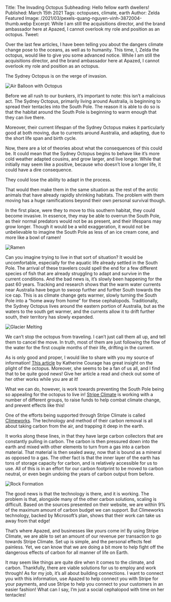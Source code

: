 Title: The Invading Octopus
Subheading: Hello fellow earth dwellers!
Published: March 15th 2021
Tags: octopuses, climate, earth
Author: Zelda
Featured Image: /2021/03/pexels-quang-nguyen-vinh-3872004-thumb.webp
Excerpt: While I am still the acquisitions director, and the brand ambassador here at Apazed, I cannot overlook my role and position as an octopus.
Tweet: 


Over the last few articles, I have been telling you about the dangers climate change pose to the oceans, as well as to humanity. This time, I, Zelda the octopus, would like to give you some advanced notice. While I am still the acquisitions director, and the brand ambassador here at Apazed, I cannot overlook my role and position as an octopus.

The Sydney Octopus is on the verge of invasion.

![Air Balloon with Octopus](/2021/03/pexels-quang-nguyen-vinh-3872004-1200.webp)

Before we all rush to our bunkers, it’s important to note: this isn’t a malicious act. The Sydney Octopus, primarily living around Australia, is beginning to spread their tentacles into the South Pole. The reason it is able to do so is that the habitat around the South Pole is beginning to warm enough that they can live there.

Moreover, their current lifespan of the Sydney Octopus makes it particularly good at both moving, due to currents around Australia, and adapting, due to the short life span and birth cycle.

Now, there are a lot of theories about what the consequences of this could be. It could mean that the Sydney Octopus begins to behave like it’s more cold weather adapted cousins, and grow larger, and live longer. While that initially may seem like a positive, because who doesn’t love a longer life, it could have a dire consequence.

They could lose the ability to adapt in the process.

That would then make them in the same situation as the rest of the arctic animals that have already rapidly shrinking habitats. The problem with them moving has a huge ramifications beyond their own personal survival though.

In the first place, were they to move to this southern habitat, they could become invasive. In essence, they may be able to overrun the South Pole, as their normal predators would not be as present, and their lifespans may grow longer. Though it would be a wild exaggeration, it would not be unbelievable to imagine the South Pole as less of an ice cream cone, and more like a bowl of ramen!
 
![Ramen](/2021/03/pexels-min-an-698549-1200.webp)

Can you imagine trying to live in that sort of situation? It would be uncomfortable, especially for the aquatic life already settled in the South Pole. The arrival of these travelers could spell the end for a few different species of fish that are already struggling to adapt and survive in the current conditions. And the bad news is, it’s slowly been happening for the past 60 years. Tracking and research shows that the warm water currents near Australia have begun to swoop further and further South towards the ice cap. This is as climate change gets warmer, slowly turning the South Pole into a “home away from home” for these cephalopods.  Traditionally, the Sydney Octopus lives around the eastern portion of Australia, but as the waters to the south get warmer, and the currents allow it to drift further south, their territory has slowly expanded.

![Glacier Melting](/2021/03/pexels-pixabay-48178-1200.webp)

We can’t stop the octopus from traveling. I can’t just call them all up, and tell them to cancel the move. In truth, most of them are just following the flow of the water for the first couple months of their life, drifting in the current.

As is only good and proper, I would like to share with you my source of information! [This article](https://blogs.scientificamerican.com/octopus-chronicles/will-climate-change-bring-an-invasion-of-the-octopuses-mdash-or-halt-it/) by Katherine Courage has great insight on the plight of the octopus. Moreover, she seems to be a fan of us all, and I find that to be quite good news! Give her article a read and check out some of her other works while you are at it!

What we can do, however, is work towards preventing the South Pole being so appealing for the octopus to live in! [Stripe Climate](https://stripe.com/climate) is working with a number of different groups, to raise funds to help combat climate change, and prevent effects like this! 

One of the efforts being supported through Stripe Climate is called [Climeworks](https://www.climeworks.com/). The technology and method of their carbon removal is all about taking carbon from the air, and trapping it deep in the earth.

It works along these lines, in that they have large carbon collectors that are constantly pulling in carbon. The carbon is then pressured down into the earth and mixed with other elements to turn from a gas into a carbon material. That material is then sealed away, now that is bound as a mineral as opposed to a gas. The other fact is that the inner layer of the earth has tons of storage capacity for carbon, and is relatively accessible for us to use. All of this is in an effort for our carbon footprint to be moved to carbon neutral, or even begin undoing the years of carbon output from before.

![Rock Formation](/2021/03/pexels-dexter-fernandes-2646237-1200.webp)

The good news is that the technology is there, and it is working. The problem is that, alongside many of the other carbon solutions, scaling is difficult. Based on the sources presented on their website, we are within 9% of the maximum amount of carbon budget we can support. But Climeworks technology, backed by Microsoft’s plan, shows that their work can take us away from that edge!

That’s where Apazed, and businesses like yours come in! By using Stripe Climate, we are able to set an amount of our revenue per transaction to go towards Stripe Climate. Set up is simple, and the personal effects feel painless. Yet, we can know that we are doing a bit more to help fight off the dangerous effects of carbon for all manner of life on Earth.

It may seem like things are quite dire when it comes to the climate, and carbon. Thankfully, there are viable solutions for us to employ and work through! As for my job, it’s all about building connections. I want to connect you with this information, use Apazed to help connect you with Stripe for your payments, and use Stripe to help you connect to your customers in an easier fashion! What can I say, I’m just a social cephalopod with time on her tentacles!
